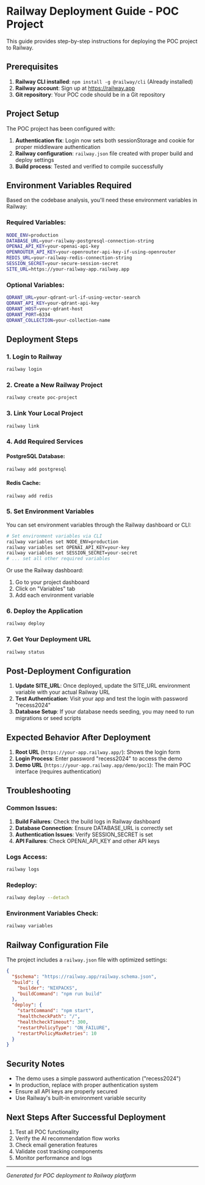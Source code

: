# Railway Deployment Guide - POC Project

This guide provides step-by-step instructions for deploying the POC project to Railway.

## Prerequisites

1. **Railway CLI installed**: `npm install -g @railway/cli` (Already installed)
2. **Railway account**: Sign up at https://railway.app
3. **Git repository**: Your POC code should be in a Git repository

## Project Setup

The POC project has been configured with:

1. **Authentication fix**: Login now sets both sessionStorage and cookie for proper middleware authentication
2. **Railway configuration**: `railway.json` file created with proper build and deploy settings
3. **Build process**: Tested and verified to compile successfully

## Environment Variables Required

Based on the codebase analysis, you'll need these environment variables in Railway:

### Required Variables:
```bash
NODE_ENV=production
DATABASE_URL=your-railway-postgresql-connection-string
OPENAI_API_KEY=your-openai-api-key
OPENROUTER_API_KEY=your-openrouter-api-key-if-using-openrouter
REDIS_URL=your-railway-redis-connection-string
SESSION_SECRET=your-secure-session-secret
SITE_URL=https://your-railway-app.railway.app
```

### Optional Variables:
```bash
QDRANT_URL=your-qdrant-url-if-using-vector-search
QDRANT_API_KEY=your-qdrant-api-key
QDRANT_HOST=your-qdrant-host
QDRANT_PORT=6334
QDRANT_COLLECTION=your-collection-name
```

## Deployment Steps

### 1. Login to Railway
```bash
railway login
```

### 2. Create a New Railway Project
```bash
railway create poc-project
```

### 3. Link Your Local Project
```bash
railway link
```

### 4. Add Required Services

#### PostgreSQL Database:
```bash
railway add postgresql
```

#### Redis Cache:
```bash
railway add redis
```

### 5. Set Environment Variables

You can set environment variables through the Railway dashboard or CLI:

```bash
# Set environment variables via CLI
railway variables set NODE_ENV=production
railway variables set OPENAI_API_KEY=your-key
railway variables set SESSION_SECRET=your-secret
# ... set all other required variables
```

Or use the Railway dashboard:
1. Go to your project dashboard
2. Click on "Variables" tab
3. Add each environment variable

### 6. Deploy the Application
```bash
railway deploy
```

### 7. Get Your Deployment URL
```bash
railway status
```

## Post-Deployment Configuration

1. **Update SITE_URL**: Once deployed, update the SITE_URL environment variable with your actual Railway URL
2. **Test Authentication**: Visit your app and test the login with password "recess2024"
3. **Database Setup**: If your database needs seeding, you may need to run migrations or seed scripts

## Expected Behavior After Deployment

1. **Root URL** (`https://your-app.railway.app/`): Shows the login form
2. **Login Process**: Enter password "recess2024" to access the demo
3. **Demo URL** (`https://your-app.railway.app/demo/poc1`): The main POC interface (requires authentication)

## Troubleshooting

### Common Issues:

1. **Build Failures**: Check the build logs in Railway dashboard
2. **Database Connection**: Ensure DATABASE_URL is correctly set
3. **Authentication Issues**: Verify SESSION_SECRET is set
4. **API Failures**: Check OPENAI_API_KEY and other API keys

### Logs Access:
```bash
railway logs
```

### Redeploy:
```bash
railway deploy --detach
```

### Environment Variables Check:
```bash
railway variables
```

## Railway Configuration File

The project includes a `railway.json` file with optimized settings:

```json
{
  "$schema": "https://railway.app/railway.schema.json",
  "build": {
    "builder": "NIXPACKS",
    "buildCommand": "npm run build"
  },
  "deploy": {
    "startCommand": "npm start",
    "healthcheckPath": "/",
    "healthcheckTimeout": 300,
    "restartPolicyType": "ON_FAILURE",
    "restartPolicyMaxRetries": 10
  }
}
```

## Security Notes

- The demo uses a simple password authentication ("recess2024")
- In production, replace with proper authentication system
- Ensure all API keys are properly secured
- Use Railway's built-in environment variable security

## Next Steps After Successful Deployment

1. Test all POC functionality
2. Verify the AI recommendation flow works
3. Check email generation features
4. Validate cost tracking components
5. Monitor performance and logs

---

*Generated for POC deployment to Railway platform*